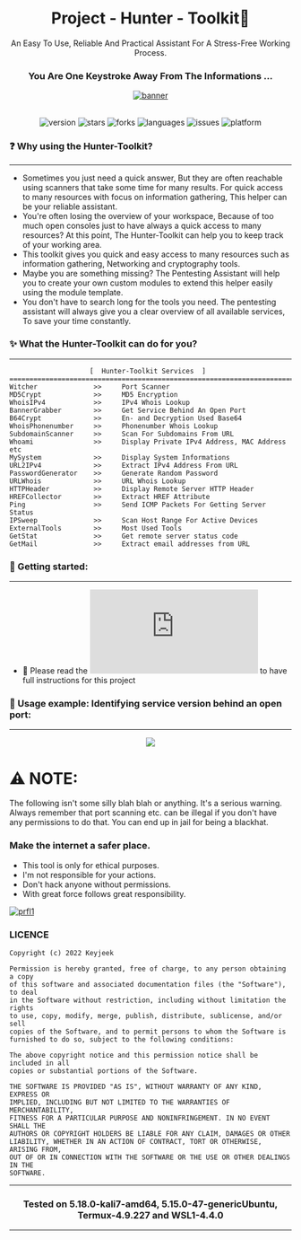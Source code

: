 <div align="center">

# Project - Hunter - Toolkit:snake: 

An Easy To Use, Reliable And Practical Assistant For A Stress-Free Working Process.
  
</div>

<div align="center">
  
### You Are One Keystroke Away From The Informations ...
  
</div>

<div align="center">
  <a href="https://github.com/Keyj33k/Hunter/archive/refs/heads/main.zip"><img src="https://github.com/Keyj33k/Hunter-Toolkit/blob/main/imgs/hunter1.0.7.png?raw=true" alt="banner"/></a>
</div>

<br>

<div align="center">
  
![version](https://img.shields.io/badge/Version-1.1.10-informational?style=flat&logo=&logoColor=white&color=red) ![stars](https://img.shields.io/github/stars/Keyj33k/Hunter-Toolkit?style=social) ![forks](https://img.shields.io/github/forks/Keyj33k/Hunter-Toolkit?label=Forks&logo=&logoColor=white&color=blue) ![languages](https://img.shields.io/github/languages/count/Keyj33k/Hunter-Toolkit?style=social&logo=&logoColor=white&color=blue) ![issues](https://img.shields.io/github/last-commit/Keyj33k/Hunter-Toolkit?style=flat&logo=&logoColor=white&color=blue) ![platform](https://img.shields.io/badge/Platform-Linux-informational?style=flat&logo=&logoColor=white&color=green) 

</div>

### :question: Why using the Hunter-Toolkit?

---

- Sometimes you just need a quick answer, But they are often reachable using scanners that take some time for many results. For quick access to many resources with focus on information gathering, This helper can be your reliable assistant.
- You're often losing the overview of your workspace, Because of too much open consoles just to have always a quick access to many resources? At this point, The Hunter-Toolkit can help you to keep track of your working area.
- This toolkit gives you quick and easy access to many resources such as information gathering, Networking and cryptography tools.
- Maybe you are something missing? The Pentesting Assistant will help you to create your own custom modules to extend this helper easily using the module template.
- You don't have to search long for the tools you need. The pentesting assistant will always give you a clear overview of all available services, To save your time constantly.


### :sparkles: What the Hunter-Toolkit can do for you?

---

```
                    [  Hunter-Toolkit Services  ]   
==========================================================================
Witcher              >>     Port Scanner
MD5Crypt             >>     MD5 Encryption
WhoisIPv4            >>     IPv4 Whois Lookup
BannerGrabber        >>     Get Service Behind An Open Port
B64Crypt             >>     En- and Decryption Used Base64
WhoisPhonenumber     >>     Phonenumber Whois Lookup
SubdomainScanner     >>     Scan For Subdomains From URL
Whoami               >>     Display Private IPv4 Address, MAC Address etc
MySystem             >>     Display System Informations
URL2IPv4             >>     Extract IPv4 Address From URL
PasswordGenerator    >>     Generate Random Password
URLWhois             >>     URL Whois Lookup
HTTPHeader           >>     Display Remote Server HTTP Header
HREFCollector        >>     Extract HREF Attribute
Ping                 >>     Send ICMP Packets For Getting Server Status
IPSweep              >>     Scan Host Range For Active Devices
ExternalTools        >>     Most Used Tools
GetStat              >>     Get remote server status code
GetMail              >>     Extract email addresses from URL
```

### :rocket: Getting started:

---

- :book: Please read the ![docs](https://github.com/Keyj33k/Hunter-Toolkit/blob/main/DOCS/INSTALLATION.md) to have full instructions for this project


### :movie_camera: Usage example: Identifying service version behind an open port:

---

<div align="center">
  <img src="https://github.com/Keyj33k/Hunter-Toolkit/blob/main/imgs/HTdemo.gif?raw=true"/>
</div>

# :warning: NOTE:

The following isn't some silly blah blah or anything. It's a serious warning.
Always remember that port scanning etc. can be illegal if you don't have any
permissions to do that. You can end up in jail for being a blackhat.
    
### Make the internet a safer place.

- This tool is only for ethical purposes. 
- I'm not responsible for your actions. 
- Don't hack anyone without permissions.
- With great force follows great responsibility.

<div id="profile">
  <a href="https://www.python.org/">
    <img src="https://github.com/Keyj33k/Hunter-Toolkit/blob/main/imgs/pypy.jpeg?raw=true" alt="prfl1">
  </a>
</div>

### LICENCE
```
Copyright (c) 2022 Keyjeek

Permission is hereby granted, free of charge, to any person obtaining a copy
of this software and associated documentation files (the "Software"), to deal
in the Software without restriction, including without limitation the rights
to use, copy, modify, merge, publish, distribute, sublicense, and/or sell
copies of the Software, and to permit persons to whom the Software is
furnished to do so, subject to the following conditions:

The above copyright notice and this permission notice shall be included in all
copies or substantial portions of the Software.

THE SOFTWARE IS PROVIDED "AS IS", WITHOUT WARRANTY OF ANY KIND, EXPRESS OR
IMPLIED, INCLUDING BUT NOT LIMITED TO THE WARRANTIES OF MERCHANTABILITY,
FITNESS FOR A PARTICULAR PURPOSE AND NONINFRINGEMENT. IN NO EVENT SHALL THE
AUTHORS OR COPYRIGHT HOLDERS BE LIABLE FOR ANY CLAIM, DAMAGES OR OTHER
LIABILITY, WHETHER IN AN ACTION OF CONTRACT, TORT OR OTHERWISE, ARISING FROM,
OUT OF OR IN CONNECTION WITH THE SOFTWARE OR THE USE OR OTHER DEALINGS IN THE
SOFTWARE.
```

---

<div align="center">

### Tested on 5.18.0-kali7-amd64, 5.15.0-47-genericUbuntu, Termux-4.9.227 and WSL1-4.4.0 

</div>

---


